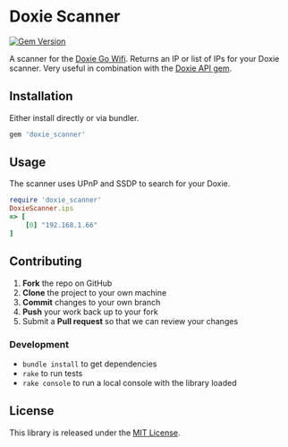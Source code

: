# Doxie Scanner

[![Gem Version](https://badge.fury.io/rb/doxie_Scanner.svg)](https://badge.fury.io/rb/doxie_Scanner)

A scanner for the [Doxie Go Wifi](http://getdoxie.com). Returns an IP or list of IPs for your Doxie scanner. Very useful in combination with the [Doxie API gem](https://github.com/cbetta/doxie).

## Installation

Either install directly or via bundler.

```rb
gem 'doxie_scanner'
```

## Usage

The scanner uses UPnP and SSDP to search for your Doxie.

```rb
require 'doxie_scanner'
DoxieScanner.ips
=> [
    [0] "192.168.1.66"
]
```

## Contributing

 1. **Fork** the repo on GitHub
 2. **Clone** the project to your own machine
 3. **Commit** changes to your own branch
 4. **Push** your work back up to your fork
 5. Submit a **Pull request** so that we can review your changes

### Development

* `bundle install` to get dependencies
* `rake` to run tests
* `rake console` to run a local console with the library loaded

## License

This library is released under the [MIT License](LICENSE).
